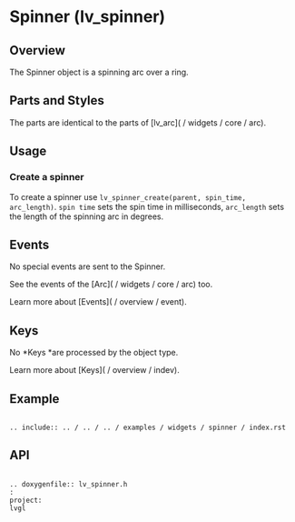 # Spinner (lv_spinner)

## Overview
The Spinner object is a spinning arc over a ring.

## Parts and Styles
The parts are identical to the parts of [lv_arc]( / widgets / core / arc).

## Usage

### Create a spinner

To create a spinner use `lv_spinner_create(parent, spin_time, arc_length)`. `spin time` sets the spin time in milliseconds,
`arc_length` sets the length of the spinning arc in degrees.

## Events
No special events are sent to the Spinner.

See the events of the [Arc]( / widgets / core / arc) too.

Learn more about [Events]( / overview / event).

## Keys
No *Keys *are processed by the object type.

Learn more about [Keys]( / overview / indev).



## Example

```eval_rst

.. include:: .. / .. / .. / examples / widgets / spinner / index.rst

```

## API

```eval_rst

.. doxygenfile:: lv_spinner.h
:
project:
lvgl

```
